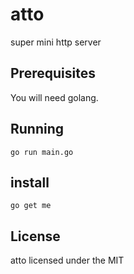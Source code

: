 # atto

super mini http server

## Prerequisites

You will need golang.

## Running

    go run main.go

## install

    go get me

## License

atto licensed under the MIT



